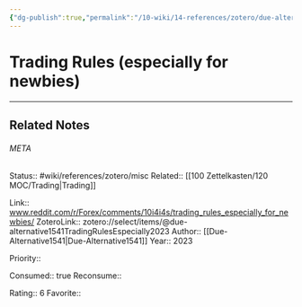 ```yaml
---
{"dg-publish":true,"permalink":"/10-wiki/14-references/zotero/due-alternative1541-trading-rules-especially2023/","tags":["wiki/references/need-work, wiki/references/reddit"]}
---
```


# Trading Rules (especially for newbies)
---

## Related Notes




###### META
Status:: #wiki/references/zotero/misc
Related:: [[100 Zettelkasten/120 MOC/Trading\|Trading]]

Link:: www.reddit.com/r/Forex/comments/10i4i4s/trading_rules_especially_for_newbies/
ZoteroLink:: zotero://select/items/@due-alternative1541TradingRulesEspecially2023
Author:: [[Due-Alternative1541\|Due-Alternative1541]]
Year:: 2023

Priority:: 

Consumed:: true
Reconsume:: 

Rating:: 6
Favorite:: 
